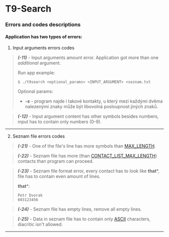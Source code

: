 # T9-Search

### Errors and codes descriptions

#### Application has two types of errors:

1. Input arguments errors codes
> ***(-11)*** - Input arguments amount error. Application got more than one *additional* argument.
> 
> Run app example:
> ```commandline
> $ ./t9search <optional_params> <INPUT_ARGUMENT> <seznam.txt
> ```
> Optional params:
> * ***-s*** - program najde i takové kontakty, u který mezi každými dvěma nalezenými znaky může být libovolná posloupnost jiných znaků.

> ***(-12)*** - Input argument content has other symbols besides numbers, input has to contain only numbers (0-9).
***
2. Seznam file errors codes
> ***(-21)*** - One of the file's line has more symbols than [MAX_LENGTH](https://github.com/xshche05/t9search/blob/86833ec2238c6a4bfbcdc602c28300a8449d9402/main.c#L4).

> ***(-22)*** - Seznam file has more (than [CONTACT_LIST_MAX_LENGTH](https://github.com/xshche05/t9search/blob/86833ec2238c6a4bfbcdc602c28300a8449d9402/main.c#L5)) contacts than program can proceed.

> ***(-23)*** - Seznam file format error, every contact has to look like **that***, file has to contain even amount of lines.
>
> **that***:
> ```text
> Petr Dvorak
> 603123456
> ```


> ***(-24)*** - Seznam file has empty lines, remove all empty lines.

> ***(-25)*** - Data in seznam file has to contain only [ASCII](https://www.asciitable.com/) characters, diacritic isn't allowed.
***